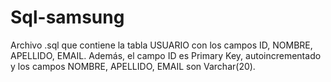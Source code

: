# Sql-samsung

Archivo .sql que contiene la tabla USUARIO con los campos ID, NOMBRE, APELLIDO, EMAIL. Además, el campo ID es Primary Key, autoincrementado y los campos NOMBRE, APELLIDO, EMAIL son Varchar(20).
